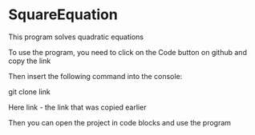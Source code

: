 # SquareEquation #

This program solves quadratic equations

To use the program, you need to click on the Code button on github and copy the link

Then insert the following command into the console:

git clone link

Here link - the link that was copied earlier

Then you can open the project in code blocks and use the program

